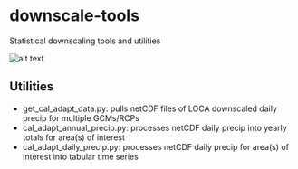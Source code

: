 # downscale-tools
Statistical downscaling tools and utilities

![alt text](https://github.com/[bdb3m]/[statistical_downscaling]/blob/[master]/GCM_Downscaling.drawio.png?raw=true)

## Utilities
- get_cal_adapt_data.py: pulls netCDF files of LOCA downscaled daily precip for multiple GCMs/RCPs
- cal_adapt_annual_precip.py: processes netCDF daily precip into yearly totals for area(s) of interest
- cal_adapt_daily_precip.py: processes netCDF daily precip for area(s) of interest into tabular time series
